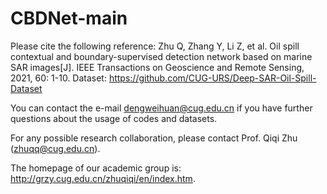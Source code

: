 # CBDNet-main
Please cite the following reference:
Zhu Q, Zhang Y, Li Z, et al. Oil spill contextual and boundary-supervised detection network based on marine SAR images[J]. IEEE Transactions on Geoscience and Remote Sensing, 2021, 60: 1-10.
Dataset:
https://github.com/CUG-URS/Deep-SAR-Oil-Spill-Dataset



You can contact the e-mail dengweihuan@cug.edu.cn if you have further questions about the usage of codes and datasets.

For any possible research collaboration, please contact Prof. Qiqi Zhu (zhuqq@cug.edu.cn).

The homepage of our academic group is: http://grzy.cug.edu.cn/zhuqiqi/en/index.htm.

